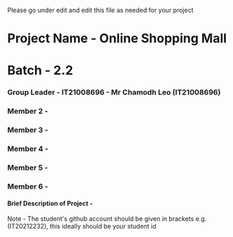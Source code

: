 Please go under edit and edit this file as needed for your project

# Project Name - Online Shopping Mall
# Batch - 2.2
### Group Leader - IT21008696 - Mr Chamodh Leo (IT21008696)
### Member 2 - 
### Member 3 - 
### Member 4 - 
### Member 5 - 
### Member 6 - 

#### Brief Description of Project - 

Note - The student's github account should be given in brackets e.g. (IT20212232), this ideally should be your student id 


